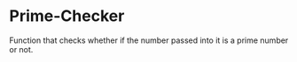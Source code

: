 # Prime-Checker
Function that checks whether if the number passed into it is a prime number or not.

